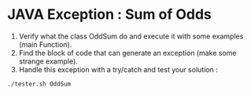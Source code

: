 # JAVA Exception : Sum of Odds

1. Verify what the class OddSum do and execute it with some examples (main Function).
2. Find the block of code that can generate an exception (make some strange example).
3. Handle this exception with a try/catch and test your solution :
``` bash 
./tester.sh OddSum
```
